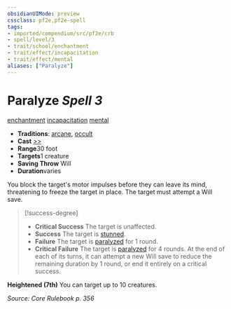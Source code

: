 ```yaml
---
obsidianUIMode: preview
cssclass: pf2e,pf2e-spell
tags:
- imported/compendium/src/pf2e/crb
- spell/level/3
- trait/school/enchantment
- trait/effect/incapacitation
- trait/effect/mental
aliases: ["Paralyze"]
---
```

# Paralyze *Spell 3*   
[enchantment](enchantment.md)  [incapacitation](incapacitation.md)  [mental](mental.md)  

- **Traditions**: [arcane](arcane.md), [occult](occult.md)
- **Cast** [>>](chapter-9-playing-the-game.md#Actions "Two-Action") 
- **Range**30 foot
- **Targets**1 creature
- **Saving Throw** Will
- **Duration**varies

You block the target's motor impulses before they can leave its mind, threatening to freeze the target in place. The target must attempt a Will save.

> [!success-degree] 
> - **Critical Success** The target is unaffected.
> - **Success** The target is [stunned](conditions.md#Stunned).
> - **Failure** The target is [paralyzed](conditions.md#Paralyzed) for 1 round.
> - **Critical Failure** The target is [paralyzed](conditions.md#Paralyzed) for 4 rounds. At the end of each of its turns, it can attempt a new Will save to reduce the remaining duration by 1 round, or end it entirely on a critical success.

**Heightened (7th)** You can target up to 10 creatures.

*Source: Core Rulebook p. 356*